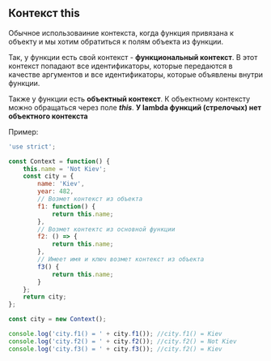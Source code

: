 ## Контекст this
Обычное использоваиние контекста, когда функция привязана к объекту и мы хотим обратиться к полям объекта из функции.

Так, у функции есть свой контекст - **функциональный контекст**. В этот контекст попадают все идентификаторы, которые передаются в качестве аргументов и все идентификаторы, которые объявлены внутри функции.

Также у функции есть **объектный контекст**. К объектному контексту можно обращаться через поле ***this***. **У lambda функций (стрелочых) нет объектного контекста**

Пример:
```javascript
'use strict';

const Context = function() {
    this.name = 'Not Kiev';
    const city = {
        name: 'Kiev',
        year: 482,
        // Возмет контекст из объекта
        f1: function() {
            return this.name;
        },
        // Возмет контектс из основной функции
        f2: () => {
            return this.name;
        },
        // Имеет имя и ключ возмет контекст из объекта
        f3() {
            return this.name;
        }
    };
    return city;
};

const city = new Context();

console.log('city.f1() = ' + city.f1()); //city.f1() = Kiev
console.log('city.f2() = ' + city.f2()); //city.f2() = Not Kiev
console.log('city.f3() = ' + city.f3()); //city.f2() = Kiev
```